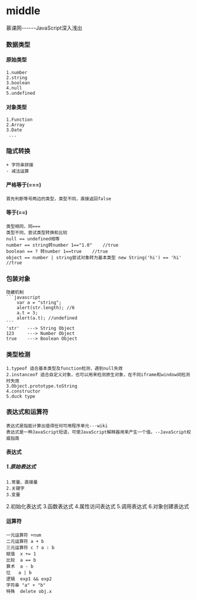 # middle
慕课网------JavaScript深入浅出

### 数据类型
####    原始类型
    1.number
    2.string
    3.boolean
    4.null
    5.undefined
#### 对象类型
    1.Function
    2.Array
    3.Date
     ...


### 隐式转换
    + 字符串拼接
    - 减法运算
#### 严格等于(===)
    首先判断等号两边的类型，类型不同，直接返回false
#### 等于(==)
    类型相同，同===
    类型不同，尝试类型转换和比较
    null == undefined相等
    number == string转number 1=="1.0"    //true
    boolean == ? 转number 1==true    //true
    object == number | string尝试对象转为基本类型 new String('hi') == 'hi'    //true

### 包装对象
    隐藏机制
    ```javascript
        var a = "string";
        alert(str.length); //6
        a.t = 3;
        alert(a.t); //undefined
    ```
    'str'   ---> String Object
    123     ---> Number Object
    true    ---> Boolean Object
### 类型检测
    1.typeof 适合基本类型及function检测，遇到null失效
    2.instanceof 适合自定义对象，也可以用来检测原生对象，在不同iframe和window间检测时失效
    3.Object.prototype.toString
    4.constructor
    5.duck type

### 表达式和运算符
    表达式是指能计算出值得任何可用程序单元---wiki
    表达式是一种JavaScript短语，可使JavaScript解释器用来产生一个值。--JavaScript权威指南
#### 表达式
##### 1.原始表达式
    1.常量、直接量
    2.关键字
    3.变量
2.初始化表达式
3.函数表达式
4.属性访问表达式
5.调用表达式
6.对象创建表达式
#### 运算符
    一元运算符 +num
    二元运算符 a + b
    三元运算符 c ? a : b
    赋值  x += 1
    比较  a == b
    算术  a - b
    位   a | b
    逻辑  exp1 && exp2
    字符串 "a" + "b"
    特殊  delete obj.x

        